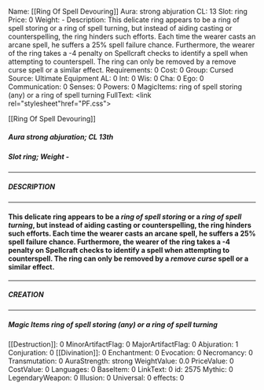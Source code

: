 Name: [[Ring Of Spell Devouring]]
Aura: strong abjuration
CL: 13
Slot: ring
Price: 0
Weight: -
Description: This delicate ring appears to be a ring of spell storing or a ring of spell turning, but instead of aiding casting or counterspelling, the ring hinders such efforts. Each time the wearer casts an arcane spell, he suffers a 25% spell failure chance. Furthermore, the wearer of the ring takes a -4 penalty on Spellcraft checks to identify a spell when attempting to counterspell. The ring can only be removed by a remove curse spell or a similar effect.
Requirements: 0
Cost: 0
Group: Cursed
Source: Ultimate Equipment
AL: 0
Int: 0
Wis: 0
Cha: 0
Ego: 0
Communication: 0
Senses: 0
Powers: 0
MagicItems: ring of spell storing (any) or a ring of spell turning
FullText: <link rel="stylesheet"href="PF.css"><div class="heading"><p class="alignleft">[[Ring Of Spell Devouring]]</p><div style="clear: both;"></div></div><div><h5><b>Aura </b>strong abjuration; <b>CL </b>13th</h5><h5><b>Slot </b>ring; <b>Weight </b>-</h5></div><hr/><div><h5><b>DESCRIPTION</b></h5></div><hr/><div><h4><p>This delicate ring appears to be a <i>ring of spell storing</i> or a <i>ring of spell turning</i>, but instead of aiding casting or counterspelling, the ring hinders such efforts. Each time the wearer casts an arcane spell, he suffers a 25% spell failure chance. Furthermore, the wearer of the ring takes a -4 penalty on Spellcraft checks to identify a spell when attempting to counterspell. The ring can only be removed by a <i>remove curse</i> spell or a similar effect.</p></h4></div><hr/><div><h5><b>CREATION</b></h5></div><hr/><div><h5><b>Magic Items </b><i>ring of spell storing</i> (any) or a <i>ring of spell turning</i></h5></div>
[[Destruction]]: 0
MinorArtifactFlag: 0
MajorArtifactFlag: 0
Abjuration: 1
Conjuration: 0
[[Divination]]: 0
Enchantment: 0
Evocation: 0
Necromancy: 0
Transmutation: 0
AuraStrength: strong
WeightValue: 0.0
PriceValue: 0
CostValue: 0
Languages: 0
BaseItem: 0
LinkText: 0
id: 2575
Mythic: 0
LegendaryWeapon: 0
Illusion: 0
Universal: 0
effects: 0
